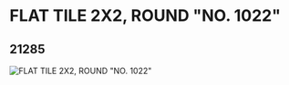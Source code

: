 # FLAT TILE 2X2, ROUND "NO. 1022"
## 21285
![FLAT TILE 2X2, ROUND "NO. 1022"](https://lc-www-live-s.legocdn.com/media/bricks/5/2/6115726.jpg)